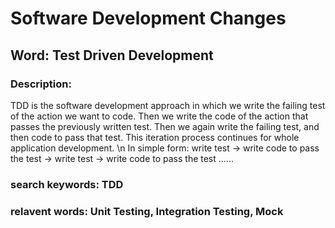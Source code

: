 # Software Development Changes

## Word: Test Driven Development

### Description:
TDD is the software development approach in which we write the failing test of the action we want to code. Then we write the code of the action that passes the previously written test. Then we again write the failing test, and then code to pass that test. This iteration process continues for whole application development. \n
In simple form: write test -> write code to pass the test -> write test -> write code to pass the test ......
### search keywords: TDD
### relavent words: Unit Testing, Integration Testing, Mock
